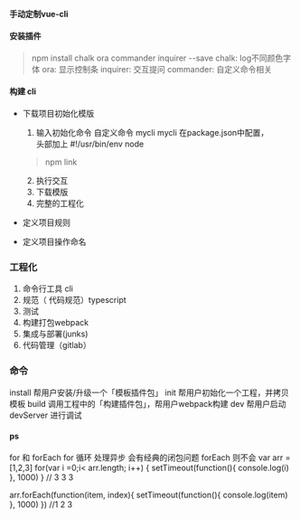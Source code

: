 #### 手动定制vue-cli

#### 安装插件
> npm install chalk ora commander inquirer --save
chalk: log不同颜色字体
ora: 显示控制条
inquirer: 交互提问
commander: 自定义命令相关

#### 构建 cli
- 下载项目初始化模版
    1. 输入初始化命令
    自定义命令 mycli
    mycli 在package.json中配置，  
    头部加上 #!/usr/bin/env node
    > npm link
    2. 执行交互
    3. 下载模版
    4. 完整的工程化

- 定义项目规则
- 定义项目操作命名

### 工程化
1. 命令行工具 cli
2. 规范（ 代码规范）typescript
3. 测试 
4. 构建打包webpack
5. 集成与部署(junks)
6. 代码管理（gitlab）

### 命令
install	帮用户安装/升级一个「模板插件包」
init	帮用户初始化一个工程，并拷贝模板
build	调用工程中的「构建插件包」，帮用户webpack构建
dev	帮用户启动 devServer 进行调试

#### ps
for 和 forEach
for 循环 处理异步 会有经典的闭包问题
forEach 则不会
var arr = [1,2,3]
for(var i =0;i< arr.length; i++) {
    setTimeout(function(){
        console.log(i)
    }, 1000)
}
// 3 3 3

arr.forEach(function(item, index){
    setTimeout(function(){
        console.log(item)
    }, 1000)
})
//1 2 3
